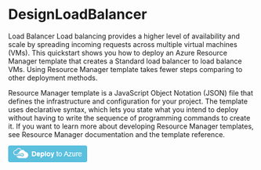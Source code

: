 # DesignLoadBalancer
Load Balancer
Load balancing provides a higher level of availability and scale by spreading incoming requests across multiple virtual machines (VMs). This quickstart shows you how to deploy an Azure Resource Manager template that creates a Standard load balancer to load balance VMs. Using Resource Manager template takes fewer steps comparing to other deployment methods.

Resource Manager template is a JavaScript Object Notation (JSON) file that defines the infrastructure and configuration for your project. The template uses declarative syntax, which lets you state what you intend to deploy without having to write the sequence of programming commands to create it. If you want to learn more about developing Resource Manager templates, see Resource Manager documentation and the template reference.


<a href="https://portal.azure.com/#create/Microsoft.Template/uri/https%3A%2F%2Fraw.githubusercontent.com%2Fsabil05%2FDesignLoadBalancer%2Fmaster%2Floadbalancer.json" target="_blank">
    <img src="https://raw.githubusercontent.com/Azure/azure-quickstart-templates/master/1-CONTRIBUTION-GUIDE/images/deploytoazure.png"/>
</a>

